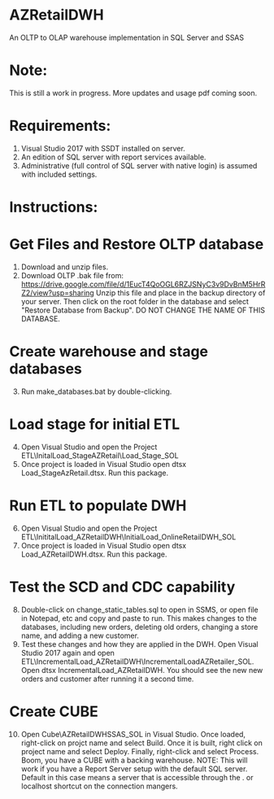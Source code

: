 
# AZRetailDWH
An OLTP to OLAP warehouse implementation in SQL Server and SSAS

# Note:
This is still a work in progress. More updates and usage pdf coming soon.

# Requirements: 
1) Visual Studio 2017 with SSDT installed on server.
2) An edition of SQL server with report services available. 
3) Administrative (full control of SQL server with native login) is assumed with included settings. 

# Instructions:

# Get Files and Restore OLTP database
1) Download and unzip files. 
2) Download OLTP .bak file from: https://drive.google.com/file/d/1EucT4QoOGL6RZJSNyC3v9DvBnM5HrRZ2/view?usp=sharing
Unzip this file and place in the backup directory of your server. Then click on the root folder in the database and select "Restore Database from Backup".  DO NOT CHANGE THE NAME OF THIS DATABASE.

# Create warehouse and stage databases
3) Run make_databases.bat by double-clicking.

# Load stage for initial ETL
4) Open Visual Studio and open the Project ETL\InitalLoad_StageAZRetail\Load_Stage_SOL
5) Once project is loaded in Visual Studio open dtsx Load_StageAzRetail.dtsx. Run this package.

# Run ETL to populate DWH

6) Open Visual Studio and open the Project ETL\InititalLoad_AZRetailDWH\InitialLoad_OnlineRetailDWH_SOL
7) Once project is loaded in Visual Studio open dtsx Load_AZRetailDWH.dtsx. Run this package.

# Test the SCD and CDC capability

8) Double-click on change_static_tables.sql to open in SSMS, or open file in Notepad, etc and copy and paste to run. This makes changes to the databases, including new orders, deleting old orders, changing a store name, and adding a new customer.
9) Test these changes and how they are applied in the DWH. Open Visual Studio 2017 again and open ETL\IncrementalLoad_AZRetailDWH\IncrementalLoadAZRetailer_SOL. Open dtsx IncrementalLoad_AZRetailDWH. You should see the new new orders and customer after running it a second time.

# Create CUBE

10) Open Cube\AZRetailDWHSSAS_SOL in Visual Studio. Once loaded, right-click on projct name and select Build. Once it is built, right click on project name and select Deploy. Finally, right-click and select Process. Boom, you have a CUBE with a backing warehouse. NOTE: This will work if you have a Report Server setup with the default SQL server. Default in this case means a server that is accessible through the . or localhost shortcut on the connection mangers.

